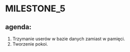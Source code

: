 # MILESTONE_5

## agenda:

1. Trzymanie userów w bazie danych zamiast w pamięci.
2. Tworzenie pokoi.
